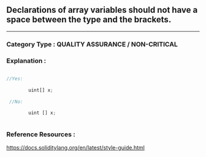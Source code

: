 ##   Declarations of array variables should not have a space between the type and the brackets.


---

### **Category Type** : QUALITY ASSURANCE / NON-CRITICAL


### **Explanation** : 


```javascript

//Yes:
   	    
   		uint[] x;
   	    
 //No:
   	    
   		uint [] x;
   	


```


### **Reference Resources** : 
https://docs.soliditylang.org/en/latest/style-guide.html
